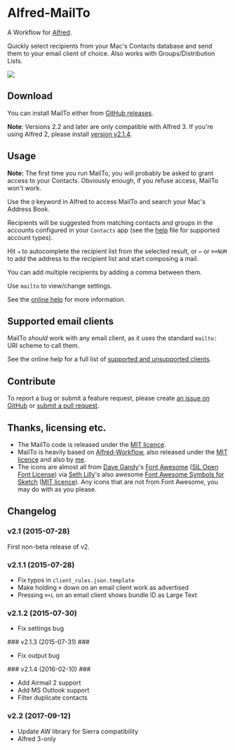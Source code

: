 
Alfred-MailTo
=============

A Workflow for [Alfred][alfred].

Quickly select recipients from your Mac's Contacts database and send them to your email client of choice. Also works with Groups/Distribution Lists.

![][demo]


Download
--------

You can install MailTo either from [GitHub releases][github-releases].

**Note**: Versions 2.2 and later are only compatible with Alfred 3. If you're using Alfred 2, please install [version v2.1.4][v2.1.4].


Usage
-----

**Note:** The first time you run MailTo, you will probably be asked to grant access to your Contacts. Obviously enough, if you refuse access, MailTo won't work.

Use the `@` keyword in Alfred to access MailTo and search your Mac's Address Book.

Recipients will be suggested from matching contacts and groups in the
accounts configured in your `Contacts` app (see the [help][help] file for supported account types).

Hit `⇥` to autocomplete the recipient list from the selected result, or `↩` or `⌘+NUM` to add the address to the recipient list and start composing a mail.

You can add multiple recipients by adding a comma between them.

Use `mailto` to view/change settings.

See the [online help][help] for more information.


Supported email clients
-----------------------

MailTo *should* work with any email client, as it uses the standard `mailto:` URI scheme to call them.

See the online help for a full list of
[supported and unsupported clients][help-supported-clients].


Contribute
----------

To report a bug or submit a feature request, please create
[an issue on GitHub][github-issues] or [submit a pull request][github-pulls].


Thanks, licensing etc.
----------------------

- The MailTo code is released under the [MIT licence][mit-licence].
- MailTo is heavily based on [Alfred-Workflow][alfred-workflow], also
  released under the [MIT licence][mit-licence] and also by [me][deanishe].
- The icons are almost all from [Dave Gandy][dave-gandy]'s
  [Font Awesome][font-awesome] ([SIL Open Font License][sil-licence]) via [Seth Lilly][seth-lilly]'s also awesome [Font Awesome Symbols for Sketch][font-awesome-sketch] ([MIT licence][mit-licence]). Any icons that are not from Font Awesome, you may do with as you please.


Changelog
---------

### v2.1 (2015-07-28) ###

First non-beta release of v2.


### v2.1.1 (2015-07-28) ###

- Fix typos in `client_rules.json.template`
- Make holding `⌘` down on an email client work as advertised
- Pressing `⌘+L` on an email client shows bundle ID as Large Text


### v2.1.2 (2015-07-30) ###

- Fix settings bug


### v2.1.3 (2015-07-31) ###

- Fix output bug


### v2.1.4 (2016-02-10) ###

- Add Airmail 2 support
- Add MS Outlook support
- Filter duplicate contacts


### v2.2 (2017-09-12) ###

- Update AW library for Sierra compatibility
- Alfred 3-only


[alfred-workflow]: https://github.com/deanishe/alfred-workflow/
[alfred]: http://www.alfredapp.com/
[dave-gandy]: http://twitter.com/davegandy
[deanishe]: http://twitter.com/deanishe
[demo]: https://github.com/deanishe/alfred-mailto/raw/master/docs/demo.gif
[font-awesome-sketch]: https://github.com/sethlilly/Font-Awesome-Symbols-for-Sketch
[font-awesome]: http://fortawesome.github.io/Font-Awesome/
[github-issues]: https://github.com/deanishe/alfred-mailto/issues
[github-pulls]: https://github.com/deanishe/alfred-mailto/pulls
[github-releases]: https://github.com/deanishe/alfred-mailto/releases/latest
[help-supported-clients]: http://www.deanishe.net/alfred-mailto/#supportedemailclients
[help]: http://www.deanishe.net/alfred-mailto/
[mit-licence]: http://opensource.org/licenses/MIT
[packal-page]: http://www.packal.org/workflow/mailto
[packal-updater]: http://www.packal.org/workflow/packal-updater
[seth-lilly]: http://twitter.com/sethlilly
[sil-licence]: http://scripts.sil.org/OFL
[v2.1.4]: https://github.com/deanishe/alfred-mailto/releases/tag/v2.1.4
